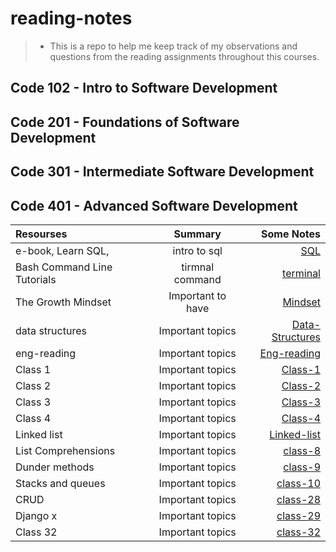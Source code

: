 # reading-notes

> - This is a repo to help me keep track of my observations and questions from the reading assignments throughout this courses.

## Code 102 - Intro to Software Development

## Code 201 - Foundations of Software Development

## Code 301 - Intermediate Software Development

## Code 401 - Advanced Software Development

| Resourses                   |      Summary      |                                    Some Notes |
| :-------------------------- | :---------------: | --------------------------------------------: |
| e-book, Learn SQL,          |   intro to sql    |                         [SQL](./prep1/SQL.md) |
| Bash Command Line Tutorials |  tirmnal command  |               [terminal](./prep1/tirmenal.md) |
| The Growth Mindset          | Important to have |  [Mindset](./prep1/The%20Growth%20Mindset.md) |
| data structures             | Important topics  | [Data-Structures](./prep1/data-structeres.md) |
| eng-reading                 | Important topics  |         [Eng-reading](./prep1/Eng-reading.md) |
| Class 1                     | Important topics  |               [Class-1](./Class-1/reading.md) |
| Class 2                     | Important topics  |               [Class-2](./Class-2/reading.md) |
| Class 3                     | Important topics  |               [Class-3](./Class-3/reading.md) |
| Class 4                     | Important topics  |               [Class-4](./Class-4/reading.md) |
| Linked list                 | Important topics  |       [Linked-list](./linked-list/reading.md) |
| List Comprehensions         | Important topics  |               [class-8](./Class-8/reading.md) |
| Dunder methods              | Important topics  |               [class-9](./Class-9/reading.md) |
| Stacks and queues           | Important topics  |             [class-10](./Class-10/reading.md) |
| CRUD                        | Important topics  |             [class-28](./Class-28/reading.md) |
| Django x                    | Important topics  |             [class-29](./Class-29/reading.md) |
| Class 32                    | Important topics  |             [class-32](./Class-32/reading.md) |
